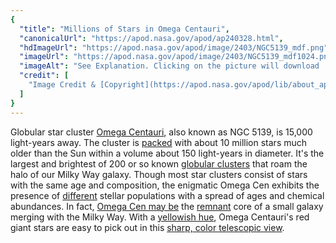 ```yaml
---
{
  "title": "Millions of Stars in Omega Centauri",
  "canonicalUrl": "https://apod.nasa.gov/apod/ap240328.html",
  "hdImageUrl": "https://apod.nasa.gov/apod/image/2403/NGC5139_mdf.png",
  "imageUrl": "https://apod.nasa.gov/apod/image/2403/NGC5139_mdf1024.png",
  "imageAlt": "See Explanation. Clicking on the picture will download  the highest resolution version available.",
  "credit": [
    "Image Credit & [Copyright](https://apod.nasa.gov/apod/lib/about_apod.html#srapply): [Massimo Di Fusco](https://www.astrobin.com/users/massimo.difusco/) and Mirco Turra"
  ]
}
---
```


Globular star cluster [Omega Centauri](https://earthsky.org/clusters-nebulae-galaxies/omega-centauri-milky-ways-prize-star-cluster), also known as NGC 5139, is 15,000 light-years away. The cluster is [packed](https://apod.nasa.gov/apod/ap080906.html) with about 10 million stars much older than the Sun within a volume about 150 light-years in diameter. It's the largest and brightest of 200 or so known [globular clusters](http://en.wikipedia.org/wiki/Globular_clusters) that roam the halo of our Milky Way galaxy. Though most star clusters consist of stars with the same age and composition, the enigmatic Omega Cen exhibits the presence of [different](https://ui.adsabs.harvard.edu/abs/2021A%26A...653L...8L/abstract) stellar populations with a spread of ages and chemical abundances. In fact, [Omega Cen may be](https://www.spacetelescope.org/news/html/heic0809.html) the [remnant](https://ui.adsabs.harvard.edu/abs/2019NatAs...3..667I/abstract) core of a small galaxy merging with the Milky Way. With a [yellowish hue](https://apod.nasa.gov/apod/ap151224.html), Omega Centauri's red giant stars are easy to pick out in this [sharp, color telescopic view](https://www.astrobin.com/bc7qq5/0/).
